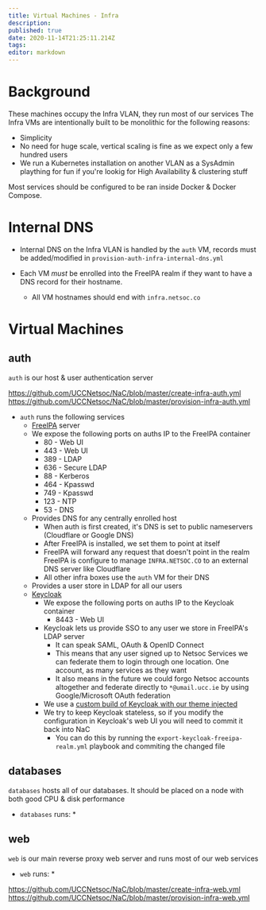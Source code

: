 ```yaml
---
title: Virtual Machines - Infra
description: 
published: true
date: 2020-11-14T21:25:11.214Z
tags: 
editor: markdown
---
```



# Background

These machines occupy the Infra VLAN, they run most of our services
The Infra VMs are intentionally built to be monolithic for the following reasons:
* Simplicity
* No need for huge scale, vertical scaling is fine as we expect only a few hundred users
* We run a Kubernetes installation on another VLAN as a SysAdmin plaything for fun if you're lookig for High Availability & clustering stuff

Most services should be configured to be ran inside Docker & Docker Compose.

# Internal DNS

* Internal DNS on the Infra VLAN is handled by the `auth` VM, records must be added/modified in `provision-auth-infra-internal-dns.yml`

* Each VM _must_ be enrolled into the FreeIPA realm if they want to have a DNS record for their hostname.
	* All VM hostnames should end with `infra.netsoc.co`

# Virtual Machines

## auth

`auth` is our host & user authentication server

https://github.com/UCCNetsoc/NaC/blob/master/create-infra-auth.yml
https://github.com/UCCNetsoc/NaC/blob/master/provision-infra-auth.yml

* `auth` runs the following services
	* [FreeIPA](https://www.freeipa.org/page/Main_Page) server
  	* We expose the following ports on auths IP to the FreeIPA container
    	* 80 - Web UI
      * 443 - Web UI
      * 389 - LDAP
      * 636 - Secure LDAP
      * 88 - Kerberos
      * 464 - Kpasswd
      * 749 - Kpasswd
      * 123 - NTP
      * 53 - DNS
    * Provides DNS for any centrally enrolled host
     	* When auth is first created, it's DNS is set to public nameservers (Cloudflare or Google DNS)
      * After FreeIPA is installed, we set them to point at itself
      * FreeIPA will forward any request that doesn't point in the realm FreeIPA is configure to manage `INFRA.NETSOC.CO` to an external DNS server like Cloudflare
      * All other infra boxes use the `auth` VM for their DNS
  	* Provides a user store in LDAP for all our users
  * [Keycloak](https://www.keycloak.org/)
    * We expose the following ports on auths IP to the Keycloak container
    	* 8443 - Web UI
  	* Keycloak lets us provide SSO to any user we store in FreeIPA's LDAP server
    	* It can speak SAML, OAuth & OpenID Connect
      * This means that any user signed up to Netsoc Services we can federate them to login through one location. One account, as many services as they want
      * It also means in the future we could forgo Netsoc accounts altogether and federate directly to `*@umail.ucc.ie` by using Google/Microsoft OAuth federation
    * We use a [custom build of Keycloak with our theme injected](http://github.com/UCCNetsoc/keycloak)
    * We try to keep Keycloak stateless, so if you modify the configuration in Keycloak's web UI you will need to commit it back into NaC
    	* You can do this by running the `export-keycloak-freeipa-realm.yml` playbook and commiting the changed file

## databases

`databases` hosts all of our databases. It should be placed on a node with both good CPU & disk performance

* `databases` runs:
	* 

## web

`web` is our main reverse proxy web server and runs most of our web services

* `web` runs:
	* 


https://github.com/UCCNetsoc/NaC/blob/master/create-infra-web.yml
https://github.com/UCCNetsoc/NaC/blob/master/provision-infra-web.yml

